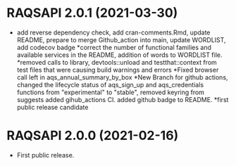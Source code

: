 # RAQSAPI 2.0.1 (2021-03-30)

* add reverse dependency check, add cran-comments.Rmd, update README, prepare to merge Github_action into main, update WORDLIST, add codecov badge
*correct the number of functional families and available services in the README, addition of words to WORDLIST file.
*removed calls to library, devtools::unload and testthat::context from test files that were causing build warnings and errors
*Fixed browser call left in aqs_annual_summary_by_box
*New Branch for github actions, changed the lifecycle status of aqs_sign_up and aqs_credentials functions from "experimental" to "stable", removed keyring from suggests added gihub_actions CI. added github badge to README.
*first public release candidate


# RAQSAPI 2.0.0 (2021-02-16)

- First public release.
